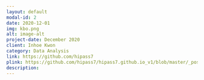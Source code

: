 ```yaml
---
layout: default
modal-id: 2
date: 2020-12-01
img: kbo.png
alt: image-alt
project-date: December 2020
client: Inhoe Kwon
category: Data Analysis
link: https://github.com/hipass7
plink: https://github.com/hipass7/hipass7.github.io_v1/blob/master/_posts/2021-08-05-2.md
description:
---
```

